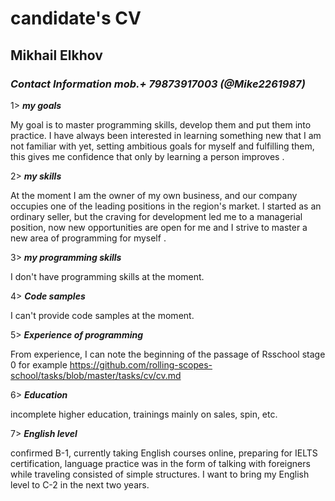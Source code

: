 # **candidate's CV**

## Mikhail Elkhov

### *Contact Information mob.+ 79873917003 (@Mike2261987)*

1> __*my goals*__

My goal is to master programming skills, develop them and put them into practice. I have always been interested in learning something new that I am not familiar with yet, setting ambitious goals for myself and fulfilling them, this gives me confidence that only by learning a person improves .

2> __*my skills*__

At the moment I am the owner of my own business, and our company occupies one of the leading positions in the region's market. I started as an ordinary seller, but the craving for development led me to a managerial position, now new opportunities are open for me and I strive to master a new area of ​​programming for myself .

3> __*my programming skills*__

I don't have programming skills at the moment.

4> __*Code samples*__

I can't provide code samples at the moment.

5> __*Experience of programming*__

From experience, I can note the beginning of the passage of Rsschool stage 0
for example https://github.com/rolling-scopes-school/tasks/blob/master/tasks/cv/cv.md

6> __*Education*__

incomplete higher education, trainings mainly on sales, spin, etc.

7> __*English level*__

confirmed B-1, currently taking English courses online, preparing for IELTS certification, language practice was in the form of talking with foreigners while traveling consisted of simple structures. I want to bring my English level to C-2 in the next two years.



